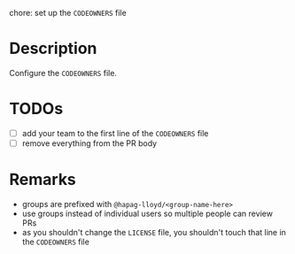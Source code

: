 chore: set up the `CODEOWNERS` file <!-- markdownlint-disable first-line-heading -->

# Description

Configure the `CODEOWNERS` file.

# TODOs

- [ ] add your team to the first line of the `CODEOWNERS` file
- [ ] remove everything from the PR body

# Remarks

- groups are prefixed with `@hapag-lloyd/<group-name-here>`
- use groups instead of individual users so multiple people can review PRs
- as you shouldn't change the `LICENSE` file, you shouldn't touch that line in the `CODEOWNERS` file
